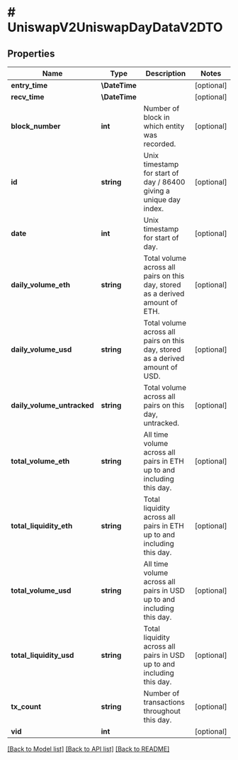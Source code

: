 # # UniswapV2UniswapDayDataV2DTO

## Properties

Name | Type | Description | Notes
------------ | ------------- | ------------- | -------------
**entry_time** | **\DateTime** |  | [optional]
**recv_time** | **\DateTime** |  | [optional]
**block_number** | **int** | Number of block in which entity was recorded. | [optional]
**id** | **string** | Unix timestamp for start of day / 86400 giving a unique day index. | [optional]
**date** | **int** | Unix timestamp for start of day. | [optional]
**daily_volume_eth** | **string** | Total volume across all pairs on this day, stored as a derived amount of ETH. | [optional]
**daily_volume_usd** | **string** | Total volume across all pairs on this day, stored as a derived amount of USD. | [optional]
**daily_volume_untracked** | **string** | Total volume across all pairs on this day, untracked. | [optional]
**total_volume_eth** | **string** | All time volume across all pairs in ETH up to and including this day. | [optional]
**total_liquidity_eth** | **string** | Total liquidity across all pairs in ETH up to and including this day. | [optional]
**total_volume_usd** | **string** | All time volume across all pairs in USD up to and including this day. | [optional]
**total_liquidity_usd** | **string** | Total liquidity across all pairs in USD up to and including this day. | [optional]
**tx_count** | **string** | Number of transactions throughout this day. | [optional]
**vid** | **int** |  | [optional]

[[Back to Model list]](../../README.md#models) [[Back to API list]](../../README.md#endpoints) [[Back to README]](../../README.md)

